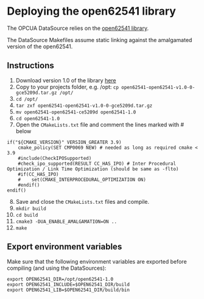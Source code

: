 # Deploying the open62541 library

The OPCUA DataSource relies on the [open62541 library](https://open62541.org/).

The DataSource Makefiles assume static linking against the amalgamated version of the open62541.

## Instructions

1. Download version 1.0 of the library [here](https://api.github.com/repos/open62541/open62541/tarball/v1.0)
2. Copy to your projects folder, e.g. /opt: `cp open62541-open62541-v1.0-0-gce5209d.tar.gz /opt/`
3. `cd /opt/`
4. `tar zxf open62541-open62541-v1.0-0-gce5209d.tar.gz`
5. `mv open62541-open62541-ce5209d open62541-1.0`
6. `cd open62541-1.0`
7. Open the `CMakeLists.txt` file and comment the lines marked with # below
```
if("${CMAKE_VERSION}" VERSION_GREATER 3.9)
    cmake_policy(SET CMP0069 NEW) # needed as long as required cmake < 3.9
    #include(CheckIPOSupported)
    #check_ipo_supported(RESULT CC_HAS_IPO) # Inter Procedural Optimization / Link Time Optimization (should be same as -flto)
    #if(CC_HAS_IPO)
    #    set(CMAKE_INTERPROCEDURAL_OPTIMIZATION ON)
    #endif()
endif()
```
8. Save and close the `CMakeLists.txt` files and compile.
9. `mkdir build`
10. `cd build`
11. `cmake3 -DUA_ENABLE_AMALGAMATION=ON ..`
12. `make`

## Export environment variables

Make sure that the following environment variables are exported before compiling (and using the DataSources):
```
export OPEN62541_DIR=/opt/open62541-1.0
export OPEN62541_INCLUDE=$OPEN62541_DIR/build
export OPEN62541_LIB=$OPEN62541_DIR/build/bin
```



